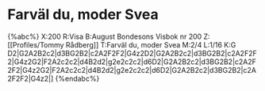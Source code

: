 # Farväl du, moder Svea

{%abc%}
X:200
R:Visa
B:August Bondesons Visbok nr 200
Z:[[Profiles/Tommy Rådberg]]
T:Farväl du, moder Svea
M:2/4
L:1/16
K:G
D2|G2A2B2c2|d3BG2B2|c2A2F2F2|G4z2D2|G2A2B2c2|d3BG2B2|c2A2F2F2|G4z2G2|F2A2c2c2|d4B2d2|g2e2c2c2|d6D2|G2A2B2c2|d3BG2B2|c2A2F2F2|G4z2G2|F2A2c2c2|d4B2d2|g2e2c2c2|d6D2|G2A2B2c2|d3BG2B2|c2A2F2F2|G4z2|]
{%endabc%}
